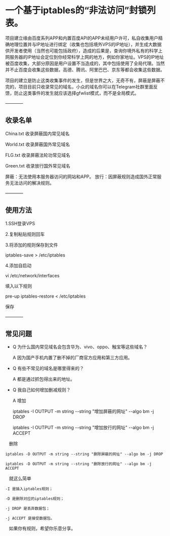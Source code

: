 # 一个基于iptables的“非法访问”封锁列表。

项目建立缘由百度系列APP和内置百度API的APP未经用户许可，私自收集用户精确地理位置并与IP地址进行绑定（收集也包括境外VPS的IP地址），并生成大数据供开发者使用（当然也可能包括政府），造成的后果是，查询你境外私有的科学上网服务器的IP地址会定位到你经常科学上网的地方，例如你家地址。VPS的IP地址被百度收集，大部分原因是用户设置不当造成的，其中包括使用了全局代理。当然并不止百度会收集这些数据，高德、腾讯、阿里巴巴、京东等都会收集这些数据。

项目的建立是防止这类收集事件的发生，但是世界之大，无奇不有，屏蔽是屏蔽不完的，项目目前只收录常见的域名，小众的域名你可以在Telegram社群里面反馈，防止这类事件的发生就应该选择gfwlist模式，而不是全局模式。

————

## 收录名单

China.txt 收录屏蔽国内常见域名

World.txt 收录屏蔽国外常见域名

FLG.txt 收录屏蔽法轮功常见域名

Green.txt 收录放行国外常见域名

屏蔽：无法使用本服务器访问的网站和APP。
放行：因屏蔽规则造成国外正常服务无法访问的解决规则。

————

## 使用方法

1.SSH登录VPS

2.复制粘贴规则回车

3.将添加的规则保存到文件

iptables-save > /etc/iptables

4.添加自启动

vi /etc/network/interfaces

填入以下规则

pre-up iptables-restore < /etc/iptables

保存

————

## 常见问题

- Q 为什么国内常见域名会包含华为、vivo、oppo、触宝等这些域名？

  A 因为国产手机内置了删不掉的厂商官方应用和第三方应用。
  
- Q 有些不常见的域名是哪里得来的？

  A 都是通过抓包得出来的地址。
  
- Q 我自己如何增加删减规则？

  A 增加
  
    iptables -I OUTPUT -m string --string "增加屏蔽的网址" --algo bm -j DROP
    
    iptables -I OUTPUT -m string --string "增加放行的网址" --algo bm -j ACCEPT
    
    删除
    
    iptables -D OUTPUT -m string --string "删除屏蔽的网址" --algo bm -j DROP
    
    iptables -D OUTPUT -m string --string "删除放行的网址" --algo bm -j ACCEPT
    
    就这么简单
    
    -I 是插入iptables规则；
    
    -D 是删除对应的iptables规则；
    
    -j DROP 是丢弃数据包；
    
    -j ACCEPT 是接受数据包。
    
    如果你有规则，希望你乐意分享。
